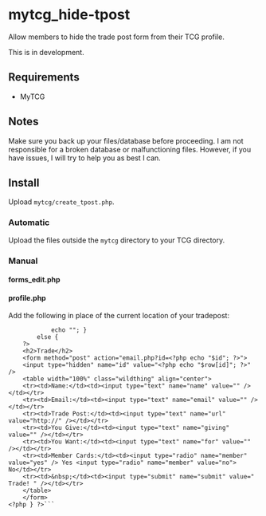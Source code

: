 # mytcg_hide-tpost
Allow members to hide the trade post form from their TCG profile.

This is in development.

## Requirements
- MyTCG

## Notes
Make sure you back up your files/database before proceeding. I am not responsible for a broken database or malfunctioning files. However, if you have issues, I will try to help you as best I can.

## Install
Upload `mytcg/create_tpost.php`.

### Automatic
Upload the files outside the `mytcg` directory to your TCG directory.

### Manual
#### forms_edit.php

#### profile.php
Add the following in place of the current location of your tradepost:
```<?php if($row[tradeform]=="no") {
			echo ""; }
		else {
	?>
	<h2>Trade</h2>
	<form method="post" action="email.php?id=<?php echo "$id"; ?>">
	<input type="hidden" name="id" value="<?php echo "$row[id]"; ?>" />
	<table width="100%" class="wildthing" align="center">
	<tr><td>Name:</td><td><input type="text" name="name" value="" /></td></tr>
	<tr><td>Email:</td><td><input type="text" name="email" value="" /></td></tr>
	<tr><td>Trade Post:</td><td><input type="text" name="url" value="http://" /></td></tr>
	<tr><td>You Give:</td><td><input type="text" name="giving" value="" /></td></tr>
	<tr><td>You Want:</td><td><input type="text" name="for" value="" /></td></tr>
	<tr><td>Member Cards:</td><td><input type="radio" name="member" value="yes" /> Yes <input type="radio" name="member" value="no"> No</td></tr>
	<tr><td>&nbsp;</td><td><input type="submit" name="submit" value=" Trade! " /></td></tr>
	</table>
	</form>
<?php } ?>```
